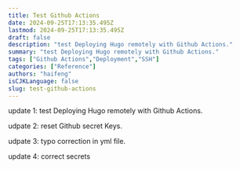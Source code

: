 ```yaml
---
title: Test Github Actions
date: 2024-09-25T17:13:35.495Z
lastmod: 2024-09-25T17:13:35.495Z
draft: false
description: "test Deploying Hugo remotely with Github Actions."
summary: "test Deploying Hugo remotely with Github Actions."
tags: ["Github Actions","Deployment","SSH"]
categories: ["Reference"]
authors: "haifeng"
isCJKLanguage: false
slug: test-github-actions
---
```

update 1: test Deploying Hugo remotely with Github Actions.

udpate 2: reset Github secret Keys.

udpate 3: typo correction in yml file.

update 4: correct secrets